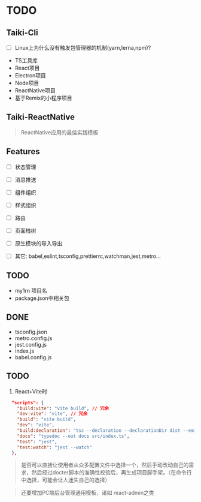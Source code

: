 # TODO

## Taiki-Cli
- [ ] Linux上为什么没有触发包管理器的机制(yarn,lerna,npm)?

- TS工具库
- React项目
- Electron项目
- Node项目
- ReactNative项目
- 基于Remix的小程序项目


## Taiki-ReactNative

> ReactNative应用的最佳实践模板

## Features

- [ ] 状态管理
- [ ] 消息推送
- [ ] 组件组织
- [ ] 样式组织
- [ ] 路由
- [ ] 页面栈树
- [ ] 原生模块的导入导出

- [ ] 其它: babel,eslint,tsconfig,prettierrc,watchman,jest,metro... 

## TODO
- my1rn 项目名
- package.json中相关包

## DONE
- tsconfig.json
- metro.config.js
- jest.config.js
- index.js
- babel.config.js


## TODO

1. React+Vite时
```json
  "scripts": {
    "build:vite": "vite build", // 冗余
    "dev:vite": "vite", // 冗余
    "build": "vite build",
    "dev": "vite",
    "build:declaration": "tsc --declaration --declarationDir dist --emitDeclarationOnly src/index.ts",
    "docs": "typedoc --out docs src/index.ts",
    "test": "jest",
    "test:watch": "jest --watch"
  },
```

> 是否可以直接让使用者从众多配置文件中选择一个，然后手动改动自己的需求，然后经过docter脚本的准确性校验后，再生成项目脚手架。（在命令行中选择，可能会让人迷失自己的选择）

> 还要增加PC端后台管理通用模板，诸如 react-admin之类
